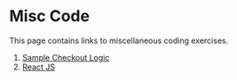 <h1>Misc Code</h1>

<p>This page contains links to miscellaneous coding exercises. </p>

<ol>
    <li><a href="sample-checkout-logic">Sample Checkout Logic</a></li>
    <li><a href="react-js">React JS</a></li>
    <li hidden><a href="retirement-forcasting">Retirement Forcasting</a></li> 
    <li hidden><a href="python/nftycoin">NFTY COIN</a></li> 

</ol>
